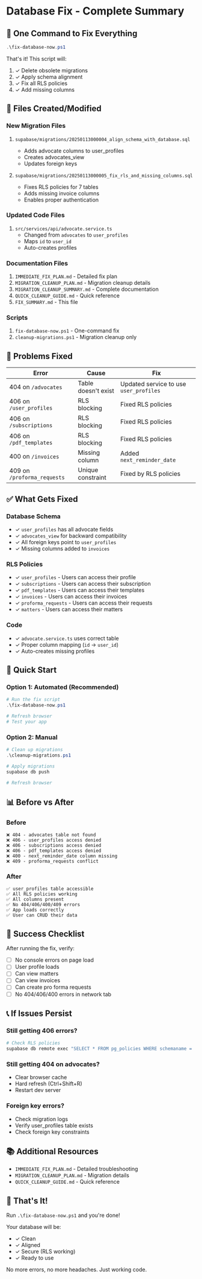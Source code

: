 # Database Fix - Complete Summary

## 🎯 One Command to Fix Everything

```powershell
.\fix-database-now.ps1
```

That's it! This script will:
1. ✓ Delete obsolete migrations
2. ✓ Apply schema alignment
3. ✓ Fix all RLS policies
4. ✓ Add missing columns

## 📁 Files Created/Modified

### New Migration Files
1. `supabase/migrations/20250113000004_align_schema_with_database.sql`
   - Adds advocate columns to user_profiles
   - Creates advocates_view
   - Updates foreign keys

2. `supabase/migrations/20250113000005_fix_rls_and_missing_columns.sql`
   - Fixes RLS policies for 7 tables
   - Adds missing invoice columns
   - Enables proper authentication

### Updated Code Files
1. `src/services/api/advocate.service.ts`
   - Changed from `advocates` to `user_profiles`
   - Maps `id` to `user_id`
   - Auto-creates profiles

### Documentation Files
1. `IMMEDIATE_FIX_PLAN.md` - Detailed fix plan
2. `MIGRATION_CLEANUP_PLAN.md` - Migration cleanup details
3. `MIGRATION_CLEANUP_SUMMARY.md` - Complete documentation
4. `QUICK_CLEANUP_GUIDE.md` - Quick reference
5. `FIX_SUMMARY.md` - This file

### Scripts
1. `fix-database-now.ps1` - One-command fix
2. `cleanup-migrations.ps1` - Migration cleanup only

## 🐛 Problems Fixed

| Error | Cause | Fix |
|-------|-------|-----|
| 404 on `/advocates` | Table doesn't exist | Updated service to use `user_profiles` |
| 406 on `/user_profiles` | RLS blocking | Fixed RLS policies |
| 406 on `/subscriptions` | RLS blocking | Fixed RLS policies |
| 406 on `/pdf_templates` | RLS blocking | Fixed RLS policies |
| 400 on `/invoices` | Missing column | Added `next_reminder_date` |
| 409 on `/proforma_requests` | Unique constraint | Fixed by RLS policies |

## ✅ What Gets Fixed

### Database Schema
- ✓ `user_profiles` has all advocate fields
- ✓ `advocates_view` for backward compatibility
- ✓ All foreign keys point to `user_profiles`
- ✓ Missing columns added to `invoices`

### RLS Policies
- ✓ `user_profiles` - Users can access their profile
- ✓ `subscriptions` - Users can access their subscription
- ✓ `pdf_templates` - Users can access their templates
- ✓ `invoices` - Users can access their invoices
- ✓ `proforma_requests` - Users can access their requests
- ✓ `matters` - Users can access their matters

### Code
- ✓ `advocate.service.ts` uses correct table
- ✓ Proper column mapping (`id` → `user_id`)
- ✓ Auto-creates missing profiles

## 🚀 Quick Start

### Option 1: Automated (Recommended)
```powershell
# Run the fix script
.\fix-database-now.ps1

# Refresh browser
# Test your app
```

### Option 2: Manual
```powershell
# Clean up migrations
.\cleanup-migrations.ps1

# Apply migrations
supabase db push

# Refresh browser
```

## 📊 Before vs After

### Before
```
❌ 404 - advocates table not found
❌ 406 - user_profiles access denied
❌ 406 - subscriptions access denied
❌ 406 - pdf_templates access denied
❌ 400 - next_reminder_date column missing
❌ 409 - proforma_requests conflict
```

### After
```
✅ user_profiles table accessible
✅ All RLS policies working
✅ All columns present
✅ No 404/406/400/409 errors
✅ App loads correctly
✅ User can CRUD their data
```

## 🎯 Success Checklist

After running the fix, verify:
- [ ] No console errors on page load
- [ ] User profile loads
- [ ] Can view matters
- [ ] Can view invoices
- [ ] Can create pro forma requests
- [ ] No 404/406/400 errors in network tab

## 📞 If Issues Persist

### Still getting 406 errors?
```powershell
# Check RLS policies
supabase db remote exec "SELECT * FROM pg_policies WHERE schemaname = 'public';"
```

### Still getting 404 on advocates?
- Clear browser cache
- Hard refresh (Ctrl+Shift+R)
- Restart dev server

### Foreign key errors?
- Check migration logs
- Verify user_profiles table exists
- Check foreign key constraints

## 📚 Additional Resources

- `IMMEDIATE_FIX_PLAN.md` - Detailed troubleshooting
- `MIGRATION_CLEANUP_PLAN.md` - Migration details
- `QUICK_CLEANUP_GUIDE.md` - Quick reference

## 🎉 That's It!

Run `.\fix-database-now.ps1` and you're done!

Your database will be:
- ✓ Clean
- ✓ Aligned
- ✓ Secure (RLS working)
- ✓ Ready to use

No more errors, no more headaches. Just working code.
